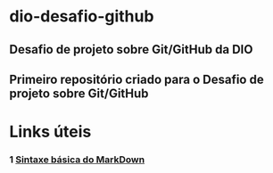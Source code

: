 # dio-desafio-github

## Desafio de projeto sobre Git/GitHub da DIO

## Primeiro repositório criado para o Desafio de projeto sobre Git/GitHub

# Links úteis

### 1 [Sintaxe básica do MarkDown](https://www.markdownguide.org/basic-syntax/)
